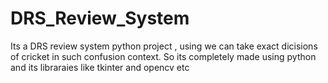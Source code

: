 # DRS_Review_System
Its a DRS review system python project , using we can take exact dicisions of cricket in such confusion context.
So its completely made using python and its libraraies like tkinter and opencv etc 

